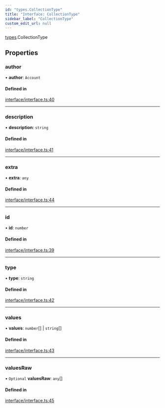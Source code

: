 ```yaml
---
id: "types.CollectionType"
title: "Interface: CollectionType"
sidebar_label: "CollectionType"
custom_edit_url: null
---
```


[types](../namespaces/types.md).CollectionType

## Properties

### author

• **author**: `Account`

#### Defined in

[interface/interface.ts:40](https://github.com/CityOfZion/isengard/blob/78e7dfb/sdk/src/interface/interface.ts#L40)

___

### description

• **description**: `string`

#### Defined in

[interface/interface.ts:41](https://github.com/CityOfZion/isengard/blob/78e7dfb/sdk/src/interface/interface.ts#L41)

___

### extra

• **extra**: `any`

#### Defined in

[interface/interface.ts:44](https://github.com/CityOfZion/isengard/blob/78e7dfb/sdk/src/interface/interface.ts#L44)

___

### id

• **id**: `number`

#### Defined in

[interface/interface.ts:39](https://github.com/CityOfZion/isengard/blob/78e7dfb/sdk/src/interface/interface.ts#L39)

___

### type

• **type**: `string`

#### Defined in

[interface/interface.ts:42](https://github.com/CityOfZion/isengard/blob/78e7dfb/sdk/src/interface/interface.ts#L42)

___

### values

• **values**: `number`[] \| `string`[]

#### Defined in

[interface/interface.ts:43](https://github.com/CityOfZion/isengard/blob/78e7dfb/sdk/src/interface/interface.ts#L43)

___

### valuesRaw

• `Optional` **valuesRaw**: `any`[]

#### Defined in

[interface/interface.ts:45](https://github.com/CityOfZion/isengard/blob/78e7dfb/sdk/src/interface/interface.ts#L45)
